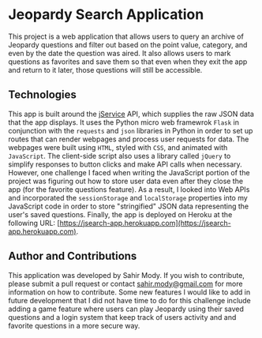 
# Jeopardy Search Application

This project is a web application that allows users to query an archive of
Jeopardy questions and filter out based on the point value, category, and 
even by the date the question was aired. It also allows users to mark questions
as favorites and save them so that even when they exit the app and return to it later,
those questions will still be accessible.

## Technologies

This app is built around the [jService](http://jservice.io) API, which supplies the raw JSON data
that the app displays. It uses the Python micro web framewrok `Flask` in conjunction
with the `requests` and `json` libraries in Python in order to set up routes that can render
webpages and process user requests for data. The webpages were built using `HTML`, styled
with `CSS`, and animated with `JavaScript`. The client-side script also uses a library
called `jQuery` to simplify responses to button clicks and make API calls when necessary.
However, one challenge I faced when writing the JavaScript portion of the project was
figuring out how to store user data even after they close the app (for the favorite 
questions feature). As a result, I looked into Web APIs and incorporated the `sessionStorage`
and `localStorage` properties into my JavaScript code in order to store "stringified" JSON data
representing the user's saved  questions. Finally, the app is deployed on Heroku at the 
following URL: [https://jsearch-app.herokuapp.com](https://jsearch-app.herokuapp.com).

## Author and Contributions

This application was developed by Sahir Mody. If you wish to contribute, please
submit a pull request or contact sahir.mody@gmail.com for more information
on how to contribute. Some new features I would like to add in future development
that I did not have time to do for this challenge include adding a game feature 
where users can play Jeopardy using their saved questions and a login system that keep
track of users activity and and favorite questions in a more secure way.



